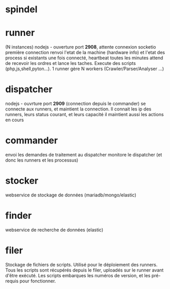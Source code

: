 # spindel


runner
======
(N instances)
nodejs - ouverture port **2908**, attente connexion socketio
première connection renvoi l'etat de la machine (hardware info) et l'etat des process si existants
une fois connecté, heartbeat toutes les minutes
attend de recevoir les ordres et lance les taches.
Execute des scripts (php,js,shell,pyton...).
1 runner gère N workers (Crawler/Parser/Analyser ...)


dispatcher
==========
nodejs - ouvrture port **2909** (connection depuis le commander)
se connecte aux runners, et maintient la connection.
Il connait les ip des runners, leurs status courant, et leurs capacité
il maintient aussi les actions en cours


commander
=========
envoi les demandes de traitement au dispatcher
monitore le dispatcher (et donc les runners et les processus)


stocker
=======
webservice de stockage de données (mariadb/mongo/elastic)


finder
======
webservice de recherche de données (elastic)


filer
=====
Stockage de fichiers de scripts. Utilisé pour le déploiement des runners. Tous les scripts sont récupérés depuis le filer, uploadés sur le runner avant d'être exécuté. 
Les scripts embarques les numéros de version, et les pré-requis pour fonctionner. 

